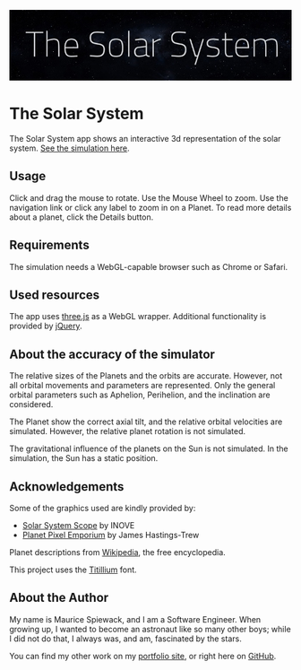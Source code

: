 ![Solar System Logo](./docs/solarsystem_logo.jpg)
# The Solar System
The Solar System app shows an interactive 3d representation of the solar system. [See the simulation here](https://mdorr.github.io/solar-system/).

## Usage

Click and drag the mouse to rotate. Use the Mouse Wheel to zoom. Use the navigation link or click any label to zoom in on a Planet. To read more details about a planet, click the Details button.

## Requirements

The simulation needs a WebGL-capable browser such as Chrome or Safari.

## Used resources

The app uses [three.js](https://threejs.org/) as a WebGL wrapper. Additional functionality is provided by [jQuery](http://jquery.com/).

## About the accuracy of the simulator

The relative sizes of the Planets and the orbits are accurate. However, not all orbital movements and parameters are represented. Only the general orbital parameters such as Aphelion, Perihelion, and the inclination are considered.

The Planet show the correct axial tilt, and the relative orbital velocities are simulated. However, the relative planet rotation is not simulated.

The gravitational influence of the planets on the Sun is not simulated. In the simulation, the Sun has a static position.

## Acknowledgements
Some of the graphics used are kindly provided by:

* [Solar System Scope](http://www.solarsystemscope.com/textures/) by INOVE
* [Planet Pixel Emporium](http://planetpixelemporium.com/planets.html) by James Hastings-Trew

Planet descriptions from [Wikipedia](https://en.wikipedia.org), the free encyclopedia.

This project uses the [Titillium](http://www.campivisivi.net/titillium/) font.

## About the Author

My name is Maurice Spiewack, and I am a Software Engineer. When growing up, I wanted to become an astronaut like so many other boys; while I did not do that, I always was, and am, fascinated by the stars.

You can find my other work on my [portfolio site](http://www.spiewack.com), or right here on [GitHub](https://www.github.com/mdorr).
